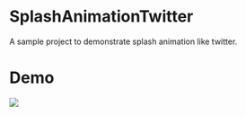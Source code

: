 # SplashAnimationTwitter
A sample project to demonstrate splash animation like twitter.

# Demo
![](https://github.com/abhishektiwarijr/SplashAnimationTwitter/master/untitled.gif)
